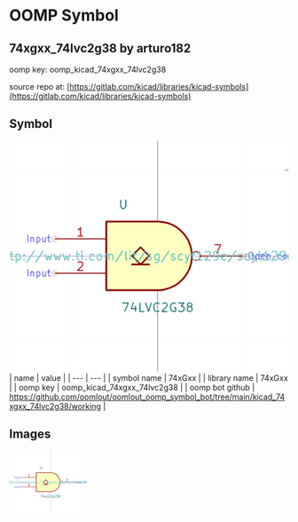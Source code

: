 # OOMP Symbol  
## 74xgxx_74lvc2g38  by arturo182  
  
oomp key: oomp_kicad_74xgxx_74lvc2g38  
  
source repo at: [https://gitlab.com/kicad/libraries/kicad-symbols](https://gitlab.com/kicad/libraries/kicad-symbols)  
## Symbol  
  
[![working.png](working_600.png)](working.png)  
| name | value | 
| --- | --- | 
| symbol name | 74xGxx | 
| library name | 74xGxx | 
| oomp key | oomp_kicad_74xgxx_74lvc2g38 | 
| oomp bot github | https://github.com/oomlout/oomlout_oomp_symbol_bot/tree/main/kicad_74xgxx_74lvc2g38/working | 
## Images  
  
[![working.png](working_140.png)](working.png)  
